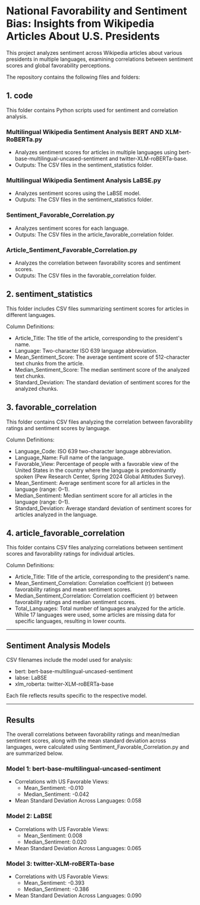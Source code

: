 # National Favorability and Sentiment Bias: Insights from Wikipedia Articles About U.S. Presidents

This project analyzes sentiment across Wikipedia articles about various presidents in multiple languages, examining correlations between sentiment scores and global favorability perceptions.

The repository contains the following files and folders:

## 1. code

This folder contains Python scripts used for sentiment and correlation analysis.

### Multilingual Wikipedia Sentiment Analysis BERT AND XLM-RoBERTa.py
- Analyzes sentiment scores for articles in multiple languages using bert-base-multilingual-uncased-sentiment and twitter-XLM-roBERTa-base.
- Outputs: The CSV files in the sentiment_statistics folder.

### Multilingual Wikipedia Sentiment Analysis LaBSE.py
- Analyzes sentiment scores using the LaBSE model.
- Outputs: The CSV files in the sentiment_statistics folder.

### Sentiment_Favorable_Correlation.py
-   Analyzes sentiment scores for each language.
-   Outputs: The CSV files in the article_favorable_correlation folder.

### Article_Sentiment_Favorable_Correlation.py
-   Analyzes the correlation between favorability scores and sentiment scores.
-   Outputs: The CSV files in the favorable_correlation folder.

## 2. sentiment_statistics

This folder includes CSV files summarizing sentiment scores for articles in different languages.

Column Definitions:

-   Article_Title: The title of the article, corresponding to the president's name.
-   Language: Two-character ISO 639 language abbreviation.
-   Mean_Sentiment_Score: The average sentiment score of 512-character text chunks from the article.
-   Median_Sentiment_Score: The median sentiment score of the analyzed text chunks.
-   Standard_Deviation: The standard deviation of sentiment scores for the analyzed chunks.

## 3. favorable_correlation

This folder contains CSV files analyzing the correlation between favorability ratings and sentiment scores by language.

Column Definitions:

-   Language_Code: ISO 639 two-character language abbreviation.
-   Language_Name: Full name of the language.
-   Favorable_View: Percentage of people with a favorable view of the United States in the country where the language is predominantly spoken (Pew Research Center, Spring 2024 Global Attitudes Survey).
-   Mean_Sentiment: Average sentiment score for all articles in the language (range: 0–1).
-   Median_Sentiment: Median sentiment score for all articles in the language (range: 0–1).
-   Standard_Deviation: Average standard deviation of sentiment scores for articles analyzed in the language.

## 4. article_favorable_correlation

This folder contains CSV files analyzing correlations between sentiment scores and favorability ratings for individual articles.

Column Definitions:

-   Article_Title: Title of the article, corresponding to the president's name.
-   Mean_Sentiment_Correlation: Correlation coefficient (r) between favorability ratings and mean sentiment scores.
-   Median_Sentiment_Correlation: Correlation coefficient (r) between favorability ratings and median sentiment scores.
-   Total_Languages: Total number of languages analyzed for the article. While 17 languages were used, some articles are missing data for specific languages, resulting in lower counts.

***

## Sentiment Analysis Models

CSV filenames include the model used for analysis:

-   bert: bert-base-multilingual-uncased-sentiment
-   labse: LaBSE
-   xlm_roberta: twitter-XLM-roBERTa-base

Each file reflects results specific to the respective model.

***

## Results

The overall correlations between favorability ratings and mean/median sentiment scores, along with the mean standard deviation across languages, were calculated using Sentiment_Favorable_Correlation.py and are summarized below.

### Model 1: bert-base-multilingual-uncased-sentiment
- Correlations with US Favorable Views:
  - Mean_Sentiment: -0.010
  - Median_Sentiment: -0.042
- Mean Standard Deviation Across Languages: 0.058

### Model 2: LaBSE
- Correlations with US Favorable Views:
  - Mean_Sentiment: 0.008
  - Median_Sentiment: 0.020
- Mean Standard Deviation Across Languages: 0.065

### Model 3: twitter-XLM-roBERTa-base
- Correlations with US Favorable Views:
  - Mean_Sentiment: -0.393
  - Median_Sentiment: -0.386
- Mean Standard Deviation Across Languages: 0.090
